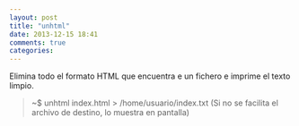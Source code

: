 ```yaml
---
layout: post
title: "unhtml"
date: 2013-12-15 18:41
comments: true
categories: 
---
```

Elimina todo el formato HTML que encuentra e un fichero e imprime el texto limpio.

>~$ unhtml index.html > /home/usuario/index.txt (Si no se facilita el archivo de destino, lo muestra en pantalla)

